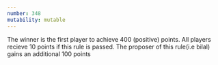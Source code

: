 ```yaml
---
number: 348
mutability: mutable
---
```


The winner is the first player to achieve 400 (positive) points. All players recieve 10 points if this rule is passed. The proposer of this rule(i.e bilal) gains an additional 100 points
